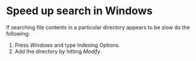 # Speed up search in Windows

If searching file contents in a particular directory appears to be slow do the following:

1. Press _Windows_ and type Indexing Options.
2. Add the directory by hitting _Modify_.